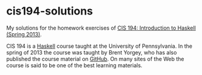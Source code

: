 # cis194-solutions
My solutions for the homework exercises of <a href="http://www.seas.upenn.edu/~cis194/spring13/">
CIS 194: Introduction to Haskell (Spring 2013)</a>.

CIS 194 is a <a href="https://www.haskell.org">Haskell</a> course taught at the University of Pennsylvania. In the spring of 2013 the course was taught by
Brent Yorgey, who has also published the course material on <a href="https://github.com/byorgey/haskell-course">GitHub</a>.
On many sites of the Web the course is said to be one of the best learning materials.

